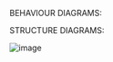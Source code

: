BEHAVIOUR DIAGRAMS:

STRUCTURE DIAGRAMS:

![image](https://user-images.githubusercontent.com/88243492/142996701-9421844d-036d-4037-96e4-b85c5f6400fd.png)
